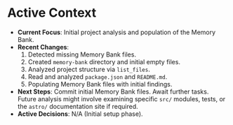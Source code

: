 <!-- Version: 0.2 | Last Updated: 2025-04-06 -->
# Active Context

*   **Current Focus**: Initial project analysis and population of the Memory Bank.
*   **Recent Changes**: 
    1.  Detected missing Memory Bank files.
    2.  Created `memory-bank` directory and initial empty files.
    3.  Analyzed project structure via `list_files`.
    4.  Read and analyzed `package.json` and `README.md`.
    5.  Populating Memory Bank files with initial findings.
*   **Next Steps**: Commit initial Memory Bank files. Await further tasks. Future analysis might involve examining specific `src/` modules, tests, or the `astro/` documentation site if required.
*   **Active Decisions**: N/A (Initial setup phase).